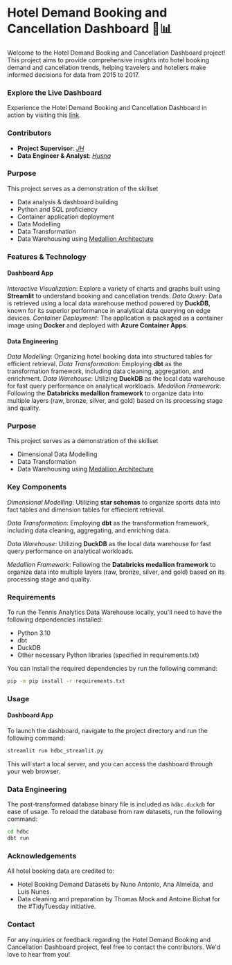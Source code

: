 # Hotel Demand Booking and Cancellation Dashboard 🏨📊

Welcome to the Hotel Demand Booking and Cancellation Dashboard project! This project aims to provide comprehensive insights into hotel booking demand and cancellation trends, helping travelers and hoteliers make informed decisions for data from 2015 to 2017.

### Explore the Live Dashboard

Experience the Hotel Demand Booking and Cancellation Dashboard in action by visiting this [link](https://hdbc.salmonwater-b20202fe.southeastasia.azurecontainerapps.io/).

### Contributors

- **Project Supervisor**: _[JH](https://github.com/jhueilim96)_
- **Data Engineer & Analyst**: _[Husna](https://github.com/njhusna)_

### Purpose

This project serves as a demonstration of the skillset

- Data analysis & dashboard building
- Python and SQL proficiency
- Container application deployment
-  Data Modelling
- Data Transformation
- Data Warehousing using [Medallion Architecture](https://www.databricks.com/glossary/medallion-architecture)

### Features & Technology

#### Dashboard App
_Interactive Visualization_: Explore a variety of charts and graphs built using **Streamlit** to understand booking and cancellation trends.
_Data Query_: Data is retrieved using a local data warehouse method powered by **DuckDB**, known for its superior performance in analytical data querying on edge devices.
_Container Deployment_: The application is packaged as a container image using **Docker** and deployed with **Azure Container Apps**.

#### Data Engineering
_Data Modelling_: Organizing hotel booking data into structured tables for efficient retrieval.
_Data Transformation_: Employing **dbt** as the transformation framework, including data cleaning, aggregation, and enrichment.
_Data Warehouse_: Utilizing **DuckDB** as the local data warehouse for fast query performance on analytical workloads.
_Medallion Framework_: Following the **Databricks medallion framework** to organize data into multiple layers (raw, bronze, silver, and gold) based on its processing stage and quality.

### Purpose

This project serves as a demonstration of the skillset

- Dimensional Data Modelling
- Data Transformation
- Data Warehousing using [Medallion Architecture](https://www.databricks.com/glossary/medallion-architecture)

### Key Components

_Dimensional Modelling_: Utilizing **star schemas** to organize sports data into fact tables and dimension tables for effiecient retrieval.

_Data Transformation_: Employing **dbt** as the transformation framework, including data cleaning, aggregating, and enriching data.

_Data Warehouse_: Utilizing **DuckDB** as the local data warehouse for fast query performance on analytical workloads.

_Medallion Framework_: Following the **Databricks medallion framework** to organize data into multiple layers (raw, bronze, silver, and gold) based on its processing stage and quality.

### Requirements

To run the Tennis Analytics Data Warehouse locally, you'll need to have the following dependencies installed:

- Python 3.10
- dbt
- DuckDB
- Other necessary Python libraries (specified in requirements.txt)

You can install the required dependencies by run the following command:
```bash
pip -m pip install -r requirements.txt
```

### Usage
#### Dashboard App
To launch the dashboard, navigate to the project directory and run the following command:

```bash
streamlit run hdbc_streamlit.py
``` 
This will start a local server, and you can access the dashboard through your web browser.

### Data Engineering
The post-transformed database binary file is included as `hdbc.duckdb` for ease of usage. To reload the database from raw datasets, run the following command:

```bash
cd hdbc
dbt run
```

### Acknowledgements

All hotel booking data are credited to:
- Hotel Booking Demand Datasets by Nuno Antonio, Ana Almeida, and Luis Nunes.
- Data cleaning and preparation by Thomas Mock and Antoine Bichat for the #TidyTuesday initiative.

### Contact
For any inquiries or feedback regarding the Hotel Demand Booking and Cancellation Dashboard project, feel free to contact the contributors. We'd love to hear from you!
